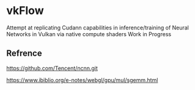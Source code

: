 # vkFlow
Attempt at replicating Cudann capabilities in inference/training of Neural Networks in Vulkan via native compute shaders
Work in Progress

## Refrence
https://github.com/Tencent/ncnn.git

https://www.ibiblio.org/e-notes/webgl/gpu/mul/sgemm.html
